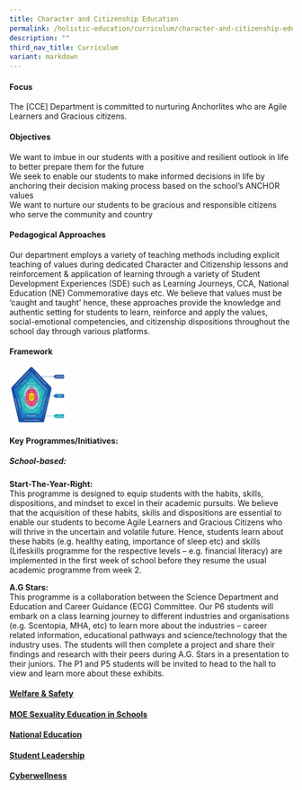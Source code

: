 ```yaml
---
title: Character and Citizenship Education
permalink: /holistic-education/curriculum/character-and-citizenship-education/
description: ""
third_nav_title: Curriculum
variant: markdown
---
```

#### Focus

The [CCE] Department is committed to nurturing Anchorlites who are Agile Learners and Gracious citizens.

#### Objectives

We want to imbue in our students with a positive and resilient outlook in life to better prepare them for the future<br>
We seek to enable our students to make informed decisions in life by anchoring their decision making process based on the school’s ANCHOR values<br>
We want to nurture our students to be gracious and responsible citizens who serve the community and country

#### Pedagogical Approaches

Our department employs a variety of teaching methods including explicit teaching of values during dedicated Character and Citizenship lessons and reinforcement &amp; application of learning through a variety of Student Development Experiences (SDE) such as Learning Journeys, CCA, National Education (NE) Commemorative days etc. We believe that values must be ‘caught and taught’ hence, these approaches provide the knowledge and authentic setting for students to learn, reinforce and apply the values, social-emotional competencies, and citizenship dispositions throughout the school day through various platforms.

#### Framework

<img height="100" width="100" alt="English" src="/images/Curriculum/CCE/The_CCE_2021_Curriculum_Frame.jpg">

#### Key Programmes/Initiatives:

##### School-based:
**Start-The-Year-Right:**<br> This programme is designed to equip students with the habits, skills, dispositions, and mindset to excel in their academic pursuits. We believe that the acquisition of these habits, skills and dispositions are essential to enable our students to become Agile Learners and Gracious Citizens who will thrive in the uncertain and volatile future. Hence, students learn about these habits (e.g. healthy eating, importance of sleep etc) and skills (Lifeskills programme for the respective levels – e.g. financial literacy) are implemented in the first week of school before they resume the usual academic programme from week 2. 

**A.G Stars:**<br> This programme is a collaboration between the Science Department and Education and Career Guidance (ECG) Committee. Our P6 students will embark on a class learning journey to different industries and organisations (e.g. Scentopia, MHA, etc) to learn more about the industries – career related information, educational pathways and science/technology that the industry uses. The students will then complete a project and share their findings and research with their peers during A.G. Stars in a presentation to their juniors. The P1 and P5 students will be invited to head to the hall to view and learn more about these exhibits. 

#### [Welfare &amp; Safety](/holistic-education/curriculum/character-and-citizenship-education/welfare-n-safety)

#### [MOE Sexuality Education in Schools](/holistic-education/curriculum/character-and-citizenship-education/moe-sex-ed-in-schools)

#### [National Education](/holistic-education/curriculum/character-and-citizenship-education/national-education)

#### [Student Leadership](/holistic-education/curriculum/character-and-citizenship-education/student-leadership)

#### [Cyberwellness](/holistic-education/curriculum/character-and-citizenship-education/cyberwellness)